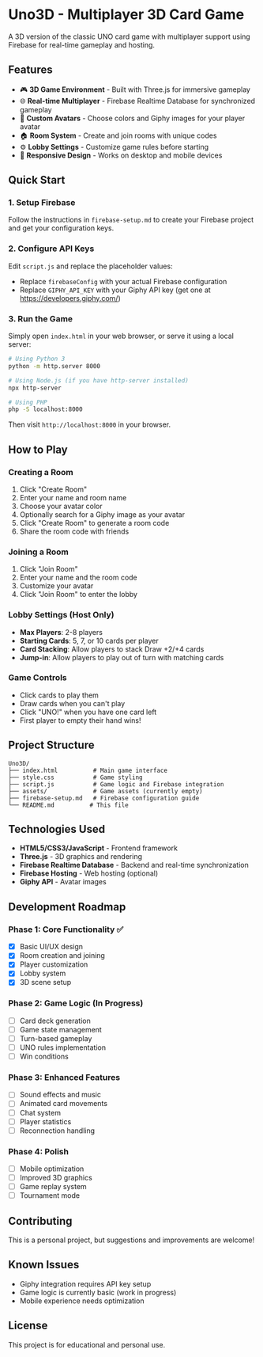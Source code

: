 # Uno3D - Multiplayer 3D Card Game

A 3D version of the classic UNO card game with multiplayer support using Firebase for real-time gameplay and hosting.

## Features

- 🎮 **3D Game Environment** - Built with Three.js for immersive gameplay
- 🌐 **Real-time Multiplayer** - Firebase Realtime Database for synchronized gameplay
- 🎨 **Custom Avatars** - Choose colors and Giphy images for your player avatar
- 🏠 **Room System** - Create and join rooms with unique codes
- ⚙️ **Lobby Settings** - Customize game rules before starting
- 📱 **Responsive Design** - Works on desktop and mobile devices

## Quick Start

### 1. Setup Firebase
Follow the instructions in `firebase-setup.md` to create your Firebase project and get your configuration keys.

### 2. Configure API Keys
Edit `script.js` and replace the placeholder values:
- Replace `firebaseConfig` with your actual Firebase configuration
- Replace `GIPHY_API_KEY` with your Giphy API key (get one at https://developers.giphy.com/)

### 3. Run the Game
Simply open `index.html` in your web browser, or serve it using a local server:

```bash
# Using Python 3
python -m http.server 8000

# Using Node.js (if you have http-server installed)
npx http-server

# Using PHP
php -S localhost:8000
```

Then visit `http://localhost:8000` in your browser.

## How to Play

### Creating a Room
1. Click "Create Room"
2. Enter your name and room name
3. Choose your avatar color
4. Optionally search for a Giphy image as your avatar
5. Click "Create Room" to generate a room code
6. Share the room code with friends

### Joining a Room
1. Click "Join Room"
2. Enter your name and the room code
3. Customize your avatar
4. Click "Join Room" to enter the lobby

### Lobby Settings (Host Only)
- **Max Players**: 2-8 players
- **Starting Cards**: 5, 7, or 10 cards per player
- **Card Stacking**: Allow players to stack Draw +2/+4 cards
- **Jump-in**: Allow players to play out of turn with matching cards

### Game Controls
- Click cards to play them
- Draw cards when you can't play
- Click "UNO!" when you have one card left
- First player to empty their hand wins!

## Project Structure

```
Uno3D/
├── index.html          # Main game interface
├── style.css           # Game styling
├── script.js           # Game logic and Firebase integration
├── assets/             # Game assets (currently empty)
├── firebase-setup.md   # Firebase configuration guide
└── README.md          # This file
```

## Technologies Used

- **HTML5/CSS3/JavaScript** - Frontend framework
- **Three.js** - 3D graphics and rendering
- **Firebase Realtime Database** - Backend and real-time synchronization
- **Firebase Hosting** - Web hosting (optional)
- **Giphy API** - Avatar images

## Development Roadmap

### Phase 1: Core Functionality ✅
- [x] Basic UI/UX design
- [x] Room creation and joining
- [x] Player customization
- [x] Lobby system
- [x] 3D scene setup

### Phase 2: Game Logic (In Progress)
- [ ] Card deck generation
- [ ] Game state management
- [ ] Turn-based gameplay
- [ ] UNO rules implementation
- [ ] Win conditions

### Phase 3: Enhanced Features
- [ ] Sound effects and music
- [ ] Animated card movements
- [ ] Chat system
- [ ] Player statistics
- [ ] Reconnection handling

### Phase 4: Polish
- [ ] Mobile optimization
- [ ] Improved 3D graphics
- [ ] Game replay system
- [ ] Tournament mode

## Contributing

This is a personal project, but suggestions and improvements are welcome!

## Known Issues

- Giphy integration requires API key setup
- Game logic is currently basic (work in progress)
- Mobile experience needs optimization

## License

This project is for educational and personal use.
